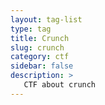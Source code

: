 ```yaml
---
layout: tag-list
type: tag
title: Crunch
slug: crunch
category: ctf
sidebar: false
description: >
   CTF about crunch
---
```

